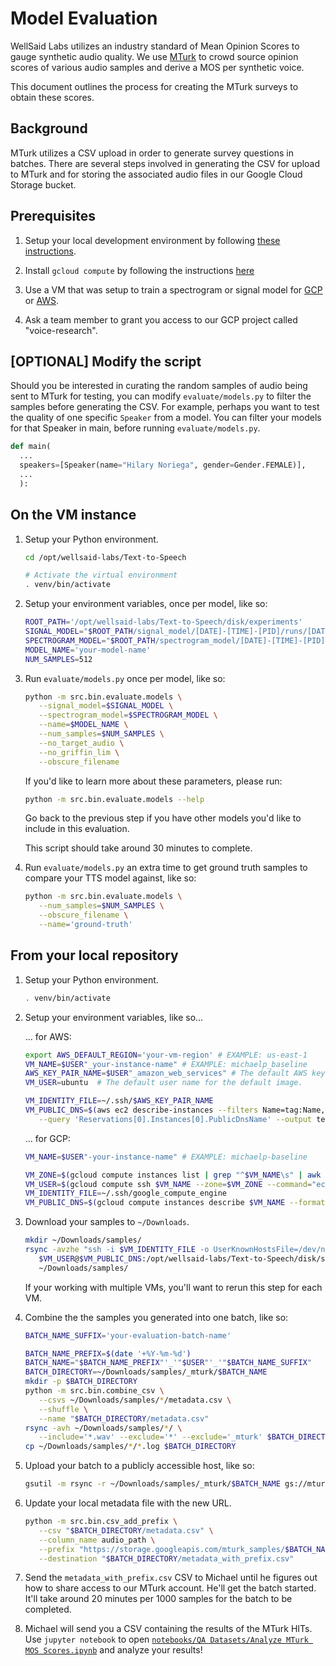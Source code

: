 # Model Evaluation

WellSaid Labs utilizes an industry standard of Mean Opinion Scores to gauge synthetic audio quality.
We use [MTurk](https://www.mturk.com/) to crowd source opinion scores of various audio samples and
derive a MOS per synthetic voice.

This document outlines the process for creating the MTurk surveys to obtain these scores.

## Background

MTurk utilizes a CSV upload in order to generate survey questions in batches. There are several
steps involved in generating the CSV for upload to MTurk and for storing the associated audio files
in our Google Cloud Storage bucket.

## Prerequisites

1. Setup your local development environment by following [these instructions](LOCAL_SETUP.md).

2. Install `gcloud compute` by following the instructions
   [here](https://cloud.google.com/compute/docs/gcloud-compute/)

3. Use a VM that was setup to train a spectrogram or signal model for [GCP](TRAIN_MODEL_GCP.md) or
   [AWS](TRAIN_MODEL_AWS.md).

4. Ask a team member to grant you access to our GCP project called "voice-research".

## [OPTIONAL] Modify the script

Should you be interested in curating the random samples of audio being sent to MTurk for testing,
you can modify `evaluate/models.py` to filter the samples before generating the CSV. For example,
perhaps you want to test the quality of one specific `Speaker` from a model. You can filter your
models for that Speaker in main, before running `evaluate/models.py`.

```python
def main(
  ...
  speakers=[Speaker(name="Hilary Noriega", gender=Gender.FEMALE)],
  ...
  ):
```

## On the VM instance

1. Setup your Python environment.

   ```bash
   cd /opt/wellsaid-labs/Text-to-Speech

   # Activate the virtual environment
   . venv/bin/activate
   ```

2. Setup your environment variables, once per model, like so:

   ```bash
   ROOT_PATH='/opt/wellsaid-labs/Text-to-Speech/disk/experiments'
   SIGNAL_MODEL="$ROOT_PATH/signal_model/[DATE]-[TIME]-[PID]/runs/[DATE]-[TIME]-[PID]/checkpoints/step_XXXXXX.pt"
   SPECTROGRAM_MODEL="$ROOT_PATH/spectrogram_model/[DATE]-[TIME]-[PID]/runs/[DATE]-[TIME]-[PID]/checkpoints/step_XXXXXX.pt"
   MODEL_NAME='your-model-name'
   NUM_SAMPLES=512
   ```

3. Run `evaluate/models.py` once per model, like so:

   ```bash
   python -m src.bin.evaluate.models \
      --signal_model=$SIGNAL_MODEL \
      --spectrogram_model=$SPECTROGRAM_MODEL \
      --name=$MODEL_NAME \
      --num_samples=$NUM_SAMPLES \
      --no_target_audio \
      --no_griffin_lim \
      --obscure_filename
   ```

   If you'd like to learn more about these parameters, please run:

   ```bash
   python -m src.bin.evaluate.models --help
   ```

   Go back to the previous step if you have other models you'd like to include in this evaluation.

   This script should take around 30 minutes to complete.

4. Run `evaluate/models.py` an extra time to get ground truth samples to compare your TTS model
   against, like so:

   ```bash
   python -m src.bin.evaluate.models \
      --num_samples=$NUM_SAMPLES \
      --obscure_filename \
      --name='ground-truth'
   ```

## From your local repository

1. Setup your Python environment.

   ```bash
   . venv/bin/activate
   ```

2. Setup your environment variables, like so...

   ... for AWS:

   ```bash
   export AWS_DEFAULT_REGION='your-vm-region' # EXAMPLE: us-east-1
   VM_NAME=$USER"_your-instance-name" # EXAMPLE: michaelp_baseline
   AWS_KEY_PAIR_NAME=$USER"_amazon_web_services" # The default AWS key pair name
   VM_USER=ubuntu  # The default user name for the default image.
   ```

   ```bash
   VM_IDENTITY_FILE=~/.ssh/$AWS_KEY_PAIR_NAME
   VM_PUBLIC_DNS=$(aws ec2 describe-instances --filters Name=tag:Name,Values=$VM_NAME \
      --query 'Reservations[0].Instances[0].PublicDnsName' --output text)
   ```

   ... for GCP:

   ```bash
   VM_NAME=$USER"-your-instance-name" # EXAMPLE: michaelp-baseline
   ```

   ```bash
   VM_ZONE=$(gcloud compute instances list | grep "^$VM_NAME\s" | awk '{ print $2 }')
   VM_USER=$(gcloud compute ssh $VM_NAME --zone=$VM_ZONE --command="echo $USER")
   VM_IDENTITY_FILE=~/.ssh/google_compute_engine
   VM_PUBLIC_DNS=$(gcloud compute instances describe $VM_NAME --format='get(networkInterfaces[0].accessConfigs[0].natIP)')
   ```

3. Download your samples to `~/Downloads`.

   ```bash
   mkdir ~/Downloads/samples/
   rsync -avzhe "ssh -i $VM_IDENTITY_FILE -o UserKnownHostsFile=/dev/null -o StrictHostKeyChecking=no" \
      $VM_USER@$VM_PUBLIC_DNS:/opt/wellsaid-labs/Text-to-Speech/disk/samples/* \
      ~/Downloads/samples/
   ```

   If your working with multiple VMs, you'll want to rerun this step for each VM.

4. Combine the the samples you generated into one batch, like so:

   ```bash
   BATCH_NAME_SUFFIX='your-evaluation-batch-name'
   ```

   ```bash
   BATCH_NAME_PREFIX=$(date '+%Y-%m-%d')
   BATCH_NAME="$BATCH_NAME_PREFIX"'_'"$USER"'_'"$BATCH_NAME_SUFFIX"
   BATCH_DIRECTORY=~/Downloads/samples/_mturk/$BATCH_NAME
   mkdir -p $BATCH_DIRECTORY
   python -m src.bin.combine_csv \
      --csvs ~/Downloads/samples/*/metadata.csv \
      --shuffle \
      --name "$BATCH_DIRECTORY/metadata.csv"
   rsync -avh ~/Downloads/samples/*/ \
      --include='*.wav' --exclude='*' --exclude='_mturk' $BATCH_DIRECTORY
   cp ~/Downloads/samples/*/*.log $BATCH_DIRECTORY
   ```

5. Upload your batch to a publicly accessible host, like so:

   ```bash
   gsutil -m rsync -r ~/Downloads/samples/_mturk/$BATCH_NAME gs://mturk_samples/$BATCH_NAME
   ```

6. Update your local metadata file with the new URL.

   ```bash
   python -m src.bin.csv_add_prefix \
      --csv "$BATCH_DIRECTORY/metadata.csv" \
      --column_name audio_path \
      --prefix "https://storage.googleapis.com/mturk_samples/$BATCH_NAME/" \
      --destination "$BATCH_DIRECTORY/metadata_with_prefix.csv"
   ```

7. Send the `metadata_with_prefix.csv` CSV to Michael until he figures out how to share access to
   our MTurk account. He'll get the batch started. It'll take around 20 minutes per 1000 samples
   for the batch to be completed.

8. Michael will send you a CSV containing the results of the MTurk HITs.
   Use `jupyter notebook` to open
   [`notebooks/QA Datasets/Analyze MTurk MOS Scores.ipynb`](https://github.com/wellsaid-labs/Text-to-Speech/blob/master/notebooks/QA%20Datasets/Analyze%20MTurk%20MOS%20Scores.ipynb)
   and analyze your results!

